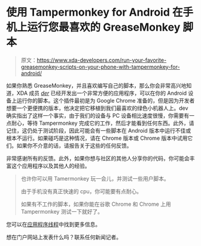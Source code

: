 # 使用 Tampermonkey for Android 在手机上运行您最喜欢的 GreaseMonkey 脚本

> 原文：<https://www.xda-developers.com/run-your-favorite-greasemonkey-scripts-on-your-phone-with-tampermonkey-for-android/>

如果你熟悉 GreaseMonkey，并且喜欢编写自己的脚本，那么你会非常高兴地知道，XDA 成员 [_der_](http://forum.xda-developers.com/member.php?u=1309395) 已经开发出一个非常方便的应用程序，可以在你的 Android 设备上运行你的脚本。这个插件最初是为 Google Chrome 准备的，但是因为开发者想要一个更便携的版本，他决定把它移植到我们最喜欢的绿色小机器人上。dev 确实指出了这样一个事实，由于我们的设备与 PC 设备相比速度很慢，你需要有一点耐心，等待 Tampermonkey 完成它的工作，然后才能看到任何东西。此外，请记住，这仍处于测试阶段，因此可能会有一些脚本在 Android 版本中运行不佳或根本不运行。如果碰巧是这种情况，请在 Chrome 版本或 Chrome 版本中试用它们。如果你不介意的话，请报告关于这些的任何反馈。

非常感谢所有的反馈。此外，如果你想与社区的其他人分享你的代码，你可能会丰富这个应用程序以及其他人的经验。

> 也许你可以用 Tamermonkey 玩一会儿，并测试一些用户脚本。
> 
> 由于手机没有真正快速的 cpu，你可能要有点耐心。
> 
> 如果有不工作的脚本，如果你能在谷歌 Chrome 和 Chrome 上用 Tampermonkey 测试一下就好了。

您可以在[应用程序线程](http://forum.xda-developers.com/showthread.php?t=990768)中找到更多信息。

想在门户网站上发表什么吗？联系任何新闻记者。